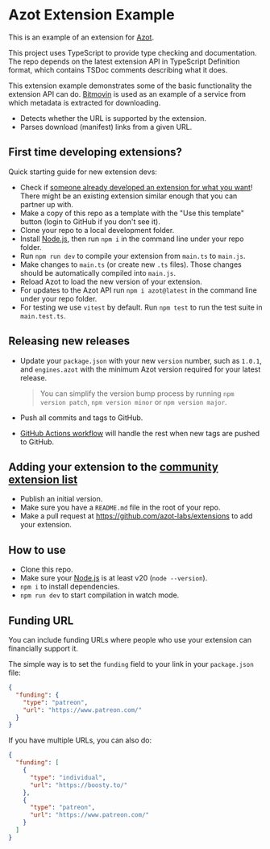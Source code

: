 # Azot Extension Example

This is an example of an extension for [Azot](https://github.com/azot-labs/azot).

This project uses TypeScript to provide type checking and documentation. The repo depends on the latest extension API in TypeScript Definition format, which contains TSDoc comments describing what it does.

This extension example demonstrates some of the basic functionality the extension API can do. [Bitmovin](https://bitmovin.com/demos/stream-test?format=dash) is used as an example of a service from which metadata is extracted for downloading.

- Detects whether the URL is supported by the extension.
- Parses download (manifest) links from a given URL.

## First time developing extensions?

Quick starting guide for new extension devs:

- Check if [someone already developed an extension for what you want](https://github.com/azot-labs/extensions/blob/main/extensions.json)! There might be an existing extension similar enough that you can partner up with.
- Make a copy of this repo as a template with the "Use this template" button (login to GitHub if you don't see it).
- Clone your repo to a local development folder.
- Install [Node.js](https://nodejs.org/en/download), then run `npm i` in the command line under your repo folder.
- Run `npm run dev` to compile your extension from `main.ts` to `main.js`.
- Make changes to `main.ts` (or create new `.ts` files). Those changes should be automatically compiled into `main.js`.
- Reload Azot to load the new version of your extension.
- For updates to the Azot API run `npm i azot@latest` in the command line under your repo folder.
- For testing we use `vitest` by default. Run `npm test` to run the test suite in `main.test.ts`.

## Releasing new releases

- Update your `package.json` with your new `version` number, such as `1.0.1`, and `engines.azot` with the minimum Azot version required for your latest release.

  > You can simplify the version bump process by running `npm version patch`, `npm version minor` or `npm version major`.

- Push all commits and tags to GitHub.

- [GitHub Actions workflow](https://github.com/azot-labs/azot-extension-example/blob/main/.github/workflows/release.yml) will handle the rest when new tags are pushed to GitHub.

## Adding your extension to the [community extension list](https://github.com/azot-labs/extensions/blob/main/extensions.json)

- Publish an initial version.
- Make sure you have a `README.md` file in the root of your repo.
- Make a pull request at https://github.com/azot-labs/extensions to add your extension.

## How to use

- Clone this repo.
- Make sure your [Node.js](https://nodejs.org/en/download) is at least v20 (`node --version`).
- `npm i` to install dependencies.
- `npm run dev` to start compilation in watch mode.

## Funding URL

You can include funding URLs where people who use your extension can financially support it.

The simple way is to set the `funding` field to your link in your `package.json` file:

```json
{
  "funding": {
    "type": "patreon",
    "url": "https://www.patreon.com/"
  }
}
```

If you have multiple URLs, you can also do:

```json
{
  "funding": [
    {
      "type": "individual",
      "url": "https://boosty.to/"
    },
    {
      "type": "patreon",
      "url": "https://www.patreon.com/"
    }
  ]
}
```
